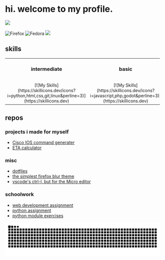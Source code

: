 # hi. welcome to my profile.
![](http://github-profile-summary-cards.vercel.app/api/cards/profile-details?username=meow-d&theme=ayu_mirage) 

![Firefox](https://img.shields.io/badge/Firefox-FF7139?style=for-the-badge&logo=Firefox-Browser&logoColor=white)
![Fedora](https://img.shields.io/badge/Fedora-294172?style=for-the-badge&logo=fedora&logoColor=white)
![](https://komarev.com/ghpvc/?username=meow-d&color=ff69b4&style=for-the-badge)

## skills
<table width=50%><tr><td valign="top" width="50%">
<div align="center">

### intermediate
<img width="441" height="1">
[![My Skills](https://skillicons.dev/icons?i=python,html,css,git,linux&perline=3)](https://skillicons.dev)
</div>
</td><td valign="top" width="50%">
<div align="center">

### basic
<img width="441" height="1">
[![My Skills](https://skillicons.dev/icons?i=javascript,php,godot&perline=3)](https://skillicons.dev)
</div>
</td></tr></table>

## repos

### projects i made for myself
- [Cisco IOS command generater](https://github.com/meow-d/cisco-IOS-command-generator)
- [ETA calculator](https://github.com/meow-d/eta-calculator)

### misc
- [dotfiles](https://github.com/meow-d/dotfiles)
- [the simplest firefox blur theme](https://github.com/meow-d/firefox-simple-blur)
- [vscode's ctrl-l, but for the Micro editor](https://github.com/meow-d/selectMoreLines)

### schoolwork
- [web development assignment](https://github.com/farm-info/farm.info)
- [python assignment](https://github.com/meow-d/inventory)
- [python module exercises](https://github.com/meow-d/pwp-module)

<picture>
  <source media="(prefers-color-scheme: dark)" srcset="https://raw.githubusercontent.com/meow-d/meow-d/output/github-contribution-grid-snake-dark.svg">
  <source media="(prefers-color-scheme: light)" srcset="https://raw.githubusercontent.com/meow-d/meow-d/output/github-contribution-grid-snake.svg">
  <img alt="github contribution grid snake animation" src="https://raw.githubusercontent.com/meow-d/meow-d/output/github-contribution-grid-snake.svg">
</picture>

